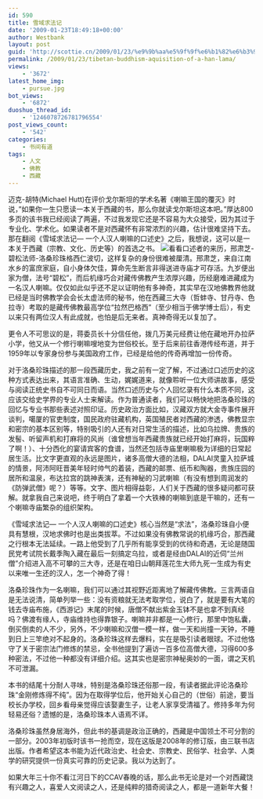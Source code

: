 ```yaml
---
id: 590
title: 雪域求法记
date: '2009-01-23T18:49:18+00:00'
author: Westbank
layout: post
guid: 'http://scottie.cn/2009/01/23/%e9%9b%aa%e5%9f%9f%e6%b1%82%e6%b3%95%e8%ae%b0/'
permalink: /2009/01/23/tibetan-buddhism-aquisition-of-a-han-lama/
views:
    - '3672'
latest_home_img:
    - pursue.jpg
bot_views:
    - '6872'
duoshuo_thread_id:
    - '1246078726781796554'
post_views_count:
    - '542'
categories:
    - 书间有道
tags:
    - 人文
    - 佛教
    - 西藏
---
```


迈克-胡特(Michael Hutt)在评价戈尔斯坦的学术名著《喇嘛王国的覆灭》时说，”如果你一生只愿读一本关于西藏的书，那么你就读戈尔斯坦这本吧。”厚达800多页的该书我已经阅读了两遍，不过我发现它还是不容易为大众接受，因为其过于专业化、学术化。如果读者不是对西藏怀有非常浓烈的兴趣，估计很难坚持下去。那在翻阅《雪域求法记— 一个人汉人喇嘛的口述史》之后，我想说，这可以是一本关于西藏（宗教、文化、历史等）的首选之书。 ![](http://i572.photobucket.com/albums/ss161/dsufo/3219317099_a5cbdda3ff.jpg)看看口述者的来历，邢肃芝-碧松法师-洛桑珍珠格西仁波切，这样复杂的身份很难被厘清。邢肃芝，来自江南水乡的富庶家庭，自小身体欠佳，算命先生断言非得送进寺庙才可存活。九岁便出家为僧，法号“碧松”，而后机缘巧合对藏传佛教产生浓厚兴趣，历经磨难进藏成为一名汉人喇嘛。仅仅如此似乎还不足以证明他有多神奇，其实早在汉地佛教界他就已经是当时佛教学会会长太虚法师的秘书，他在西藏三大寺（哲蚌寺、甘丹寺、色拉寺）考取的是藏传佛教最高学位“拉然巴格西”（至少相当于佛学博士后），有史以来只有两位汉人有此成就，也怕是后无来者。真神奇得无以复加了。

更令人不可思议的是，蒋委员长十分信任他，拨几万美元经费让他在藏地开办拉萨小学，他又从一个修行喇嘛嗖地变为世俗校长。至于后来前往香港传经布道，并于1959年以专家身份参与美国政府工作，已经是给他的传奇再增加一份传奇。

对于洛桑珍珠描述的那一段西藏历史，我之前有一定了解，不过通过口述历史的这种方式表达出来，其语言准确、生动，娓娓道来，就像聆听一位大师讲故事，感受与阅读正统史书自不可同日而语。当然口述历史与个人回忆录有什么本质不同，这应该交给史学界的专业人士来解读。作为普通读者，我们可以畅快地把洛桑珍珠的回忆与专业书那些表述对照印证。历史政治方面比如，汉藏双方就大金寺事件展开谈判，噶厦的官吏制度，国民政府驻藏机构，英国殖民者对西藏的渗透，佛教显宗和密宗的基本区别等，特别吸引的人还有对日常生活的描述，比如乌拉牌、贵族的发髻、听留声机和打麻将的风尚（谁曾想当年西藏贵族就已经开始打麻将，玩国粹了啊！）、十分西化的宴请宾客的食谱，当然还包括寺庙里喇嘛极为详细的日常起居生活。比文字更直观的永远是图片，诸多高僧大德的法相，DALAI灵童入拉萨城的情景，阿沛阿旺晋美年轻时帅气的着装，西藏的邮票、纸币和陶器，贵族庄园的居所和温泉，布达拉宫的跳神表演，还有神秘的习武喇嘛（有没有想到周润发的《防弹武僧》呢？）等等。文字、图片相得益彰，人们关于西藏的很多疑问都可获解。就拿我自己来说吧，终于明白了拿着一个大铁棒的喇嘛到底是干嘛的，还有一个喇嘛寺庙繁杂的组织架构。

《雪域求法记— 一个人汉人喇嘛的口述史》核心当然是“求法”，洛桑珍珠自小便具有慧根，汉地求佛时也是出类拔萃。不过如果没有佛教常说的机缘巧合，那西藏之行根本无法延续。一路上他受到了几乎所有能享受到的优待和奇遇，无论是随国民党考试院长戴季陶入藏在最后一刻搞定乌拉，或者是经由DALAI的近伺“兰州僧”介绍进入高不可攀的三大寺，还是在咱日山朝拜莲花生大师九死一生成为有史以来唯一生还的汉人，怎一个神奇了得！

洛桑珍珠作为一名喇嘛，我们可以通过其视野近距离地了解藏传佛教。三言两语自是无法说清，简单列举一些：没有资粮就无法考取学位，说白了，就是要有大笔的钱去寺庙布施，《西游记》末尾的时候，唐僧不献出紫金玉钵不是也拿不到真经吗？佛渡有缘人，寺庙维持也得靠银子。喇嘛并非都是一心修行，那里中饱私囊，倒买倒卖的人不少，另外，不少喇嘛和汉僧一模一样，做一天和尚撞一天钟，不睡到日上三竿绝对不起身的。洛桑珍珠这样去爆料，实在是吸引读者眼球。不过他恪守了关于密宗法门修炼的禁忌，全书他提到了遍访一百多位高僧大德，习得600多种密法，不过他一种都没有详细介绍。这其实也是密宗神秘奥妙的一面，谓之天机不可泄漏。

本书的结尾十分耐人寻味，特别是洛桑珍珠还俗那一段，有读者据此评论洛桑珍珠“金刚修炼得不纯”。因为在取得学位后，他开始关心自己的（世俗）前途，要当校长办学校，回乡看母亲觉得应该娶妻生子，让老人家享受清福了。修持多年为何轻易还俗？遗憾的是，洛桑珍珠本人语焉不详。

洛桑珍珠虽然身居海外，但此书的基调是政治正确的，西藏是中国领土不可分割的一部分。2003年初版时该书一抢而空，现在这版是2008年的修订版，由三联书店出版。作者希望这本书能为近代政治史、社会史、宗教史、民俗学、社会学、人类学的研究提供一份真实可靠的历史记录。我以为达到了。

如果大年三十你不看江河日下的CCAV春晚的话，那么此书无论是对一个对西藏饶有兴趣之人，喜爱人文阅读之人，还是纯粹的猎奇阅读之人，都是一道新年大餐！